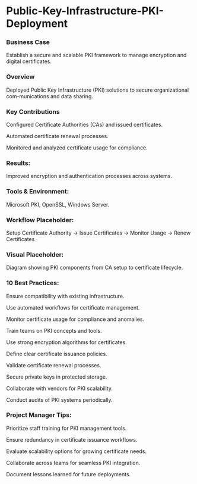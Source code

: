 # Public-Key-Infrastructure-PKI-Deployment

<h3>Business Case</h3>
Establish a secure and scalable PKI framework to manage encryption and digital certificates.

<h3>Overview</h3>
Deployed Public Key Infrastructure (PKI) solutions to secure organizational com-munications and data sharing.


<h3>Key Contributions</h3>

Configured Certificate Authorities (CAs) and issued certificates.

Automated certificate renewal processes.

Monitored and analyzed certificate usage for compliance.

<h3>Results: </h3>
Improved encryption and authentication processes across systems.

<h3>Tools & Environment: </h3>
Microsoft PKI, OpenSSL, Windows Server.

<h3>Workflow Placeholder:</h3>
Setup Certificate Authority → Issue Certificates → Monitor Usage → Renew Certificates

<h3>Visual Placeholder: </h3>
Diagram showing PKI components from CA setup to certificate lifecycle.

<h3>10 Best Practices:</h3>

Ensure compatibility with existing infrastructure.

Use automated workflows for certificate management.

Monitor certificate usage for compliance and anomalies.

Train teams on PKI concepts and tools.

Use strong encryption algorithms for certificates.

Define clear certificate issuance policies.

Validate certificate renewal processes.

Secure private keys in protected storage.

Collaborate with vendors for PKI scalability.

Conduct audits of PKI systems periodically.


<h3>Project Manager Tips:</h3>

Prioritize staff training for PKI management tools.

Ensure redundancy in certificate issuance workflows.

Evaluate scalability options for growing certificate needs.

Collaborate across teams for seamless PKI integration.

Document lessons learned for future deployments.
